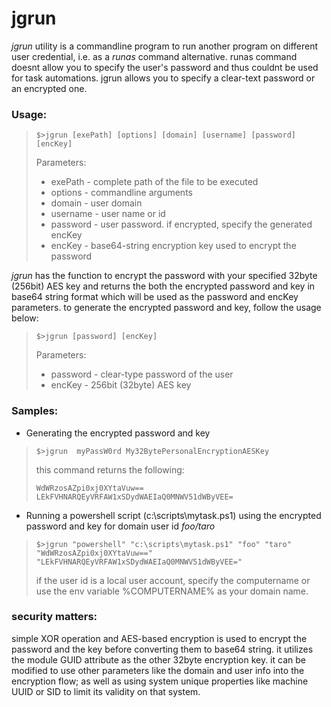 # jgrun

*jgrun* utility is a commandline program to run another program on different user credential, i.e. as a *runas* command alternative. runas command doesnt allow you to specify the user's password and thus couldnt be used for task automations. jgrun allows you to specify a clear-text password or an encrypted one.

### Usage:

>`$>jgrun [exePath] [options] [domain] [username] [password] [encKey]`
> 
> Parameters:
>  - exePath  - complete path of the file to be executed 
>  - options  - commandline arguments 
>  - domain   - user domain  
>  - username - user name or id 
>  - password - user password. if encrypted, specify the generated encKey 
>  - encKey   - base64-string encryption key used to encrypt the password 
  
*jgrun* has the function to encrypt the password with your specified 32byte (256bit) AES key and returns the both the encrypted password and key in base64 string format which will be used as the password and encKey parameters. to generate the encrypted password and key, follow the usage below:

>`$>jgrun [password] [encKey]`
> 
> Parameters:
>  - password  - clear-type password of the user 
>  - encKey    - 256bit (32byte) AES key

### Samples:
- Generating the encrypted password and key
> `$>jgrun  myPassW0rd My32BytePersonalEncryptionAESKey`
>
> this command returns the following:
>
> `WdWRzosAZpi0xj0XYtaVuw== LEkFVHNARQEyVRFAW1xSDydWAEIaQ0MNWV51dWByVEE=`

- Running a powershell script (c:\scripts\mytask.ps1) using the encrypted password and key for domain user id *foo/taro*
> `$>jgrun "powershell" "c:\scripts\mytask.ps1" "foo" "taro" "WdWRzosAZpi0xj0XYtaVuw==" "LEkFVHNARQEyVRFAW1xSDydWAEIaQ0MNWV51dWByVEE=" `
>
> if the user id is a local user account, specify the computername or use the env variable %COMPUTERNAME% as your domain name.

### security matters: 
simple XOR operation and AES-based encryption is used to encrypt the password and the key before converting them to base64 string. it utilizes the module GUID attribute as the other 32byte encryption key. it can be modified to use other parameters like the domain and user info into the encryption flow; as well as using system unique properties like machine UUID or SID to limit its validity on that system.
